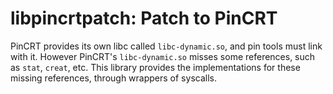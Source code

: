 libpincrtpatch: Patch to PinCRT
===============================

PinCRT provides its own libc called `libc-dynamic.so`, and pin tools must link
with it. However PinCRT's `libc-dynamic.so` misses some references, such as
`stat`, `creat`, etc. This library provides the implementations for these
missing references, through wrappers of syscalls.

